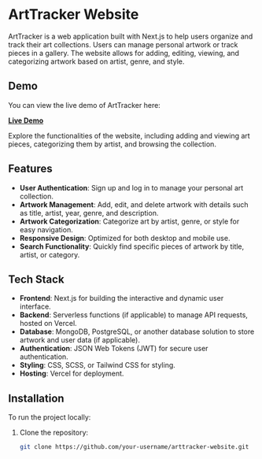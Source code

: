 # ArtTracker Website

ArtTracker is a web application built with Next.js to help users organize and track their art collections. Users can manage personal artwork or track pieces in a gallery. The website allows for adding, editing, viewing, and categorizing artwork based on artist, genre, and style.

## Demo

You can view the live demo of ArtTracker here:

[**Live Demo**](https://your-username.vercel.app](https://art-tracker-website.vercel.app/))

Explore the functionalities of the website, including adding and viewing art pieces, categorizing them by artist, and browsing the collection.

## Features

- **User Authentication**: Sign up and log in to manage your personal art collection.
- **Artwork Management**: Add, edit, and delete artwork with details such as title, artist, year, genre, and description.
- **Artwork Categorization**: Categorize art by artist, genre, or style for easy navigation.
- **Responsive Design**: Optimized for both desktop and mobile use.
- **Search Functionality**: Quickly find specific pieces of artwork by title, artist, or category.

## Tech Stack

- **Frontend**: Next.js for building the interactive and dynamic user interface.
- **Backend**: Serverless functions (if applicable) to manage API requests, hosted on Vercel.
- **Database**: MongoDB, PostgreSQL, or another database solution to store artwork and user data (if applicable).
- **Authentication**: JSON Web Tokens (JWT) for secure user authentication.
- **Styling**: CSS, SCSS, or Tailwind CSS for styling.
- **Hosting**: Vercel for deployment.

## Installation

To run the project locally:

1. Clone the repository:
   ```bash
   git clone https://github.com/your-username/arttracker-website.git
